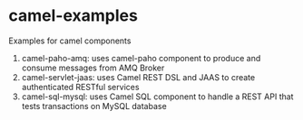 # camel-examples
Examples for camel components

1. camel-paho-amq: uses camel-paho component to produce and consume messages from AMQ Broker
2. camel-servlet-jaas: uses Camel REST DSL and JAAS to create authenticated RESTful services
3. camel-sql-mysql: uses Camel SQL component to handle a REST API that tests transactions on MySQL database
